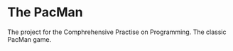 The PacMan
==========

The project for the Comphrehensive Practise on Programming. The classic PacMan game.
